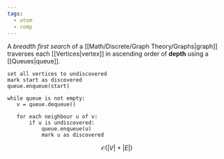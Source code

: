 ```yaml
---
tags:
  - atom
  - comp
---
```

A *breadth first search* of a [[Math/Discrete/Graph Theory/Graphs|graph]] traverses each [[Vertices|vertex]] in ascending order of **depth** using a [[Queues|queue]].
```
set all vertices to undiscovered
mark start as discovered
queue.enqueue(start)

while queue is not empty:
   v = queue.dequeue()
   
   for each neighbour u of v:
	   if u is undiscovered:
	       queue.enqueue(u)
		   mark u as discovered
```
$$\mathcal{O}(\left|V\right|+\left|E\right|)$$
